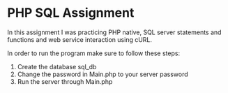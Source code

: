 # PHP SQL Assignment
In this assignment I was practicing PHP native, SQL server statements and functions and web service interaction using cURL.

In order to run the program make sure to follow these steps:
1. Create the database sql_db
2. Change the password in Main.php to your server password
3. Run the server through Main.php
